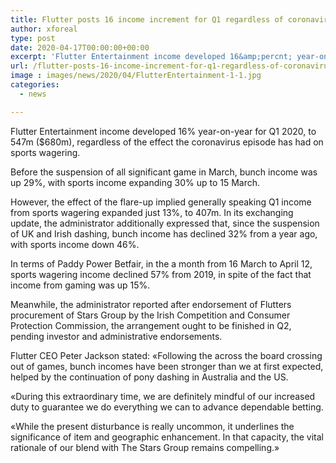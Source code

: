 ```yaml
---
title: Flutter posts 16 income increment for Q1 regardless of coronavirus impact
author: xforeal 
type: post
date: 2020-04-17T00:00:00+00:00
excerpt: 'Flutter Entertainment income developed 16&amp;percnt; year-on-year for Q1 2020, to 547m ($680m), in spite of the effect the coronavirus flare-up has had on sports betting '
url: /flutter-posts-16-income-increment-for-q1-regardless-of-coronavirus-impact/
image : images/news/2020/04/FlutterEntertainment-1-1.jpg
categories:
  - news

---
```

Flutter Entertainment income developed 16&percnt; year-on-year for Q1 2020, to 547m ($680m), regardless of the effect the coronavirus episode has had on sports wagering. 

Before the suspension of all significant game in March, bunch income was up 29&percnt;, with sports income expanding 30&percnt; up to 15 March. 

However, the effect of the flare-up implied generally speaking Q1 income from sports wagering expanded just 13&percnt;, to 407m. In its exchanging update, the administrator additionally expressed that, since the suspension of UK and Irish dashing, bunch income has declined 32&percnt; from a year ago, with sports income down 46&percnt;. 

In terms of Paddy Power Betfair, in the a month from 16 March to April 12, sports wagering income declined 57&percnt; from 2019, in spite of the fact that income from gaming was up 15&percnt;. 

Meanwhile, the administrator reported after endorsement of Flutters procurement of Stars Group by the Irish Competition and Consumer Protection Commission, the arrangement ought to be finished in Q2, pending investor and administrative endorsements. 

Flutter CEO Peter Jackson stated: &#171;Following the across the board crossing out of games, bunch incomes have been stronger than we at first expected, helped by the continuation of pony dashing in Australia and the US. 

&#171;During this extraordinary time, we are definitely mindful of our increased duty to guarantee we do everything we can to advance dependable betting. 

&#171;While the present disturbance is really uncommon, it underlines the significance of item and geographic enhancement. In that capacity, the vital rationale of our blend with The Stars Group remains compelling.&#187;